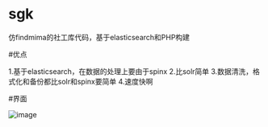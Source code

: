# sgk
仿findmima的社工库代码，基于elasticsearch和PHP构建

#优点

1.基于elasticsearch，在数据的处理上要由于spinx
2.比solr简单
3.数据清洗，格式化和备份都比solr和spinx要简单
4.速度快啊

#界面

![image](https://github.com/sechacking/sgk/blob/master/web.png)
